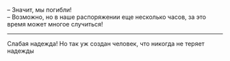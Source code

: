 &ndash; Значит, мы погибли!  
&ndash; Возможно, но в наше  распоряжении еще несколько часов, за это время может многое случиться!
***
Слабая надежда! Но так уж создан человек, что никогда не теряет надежды
